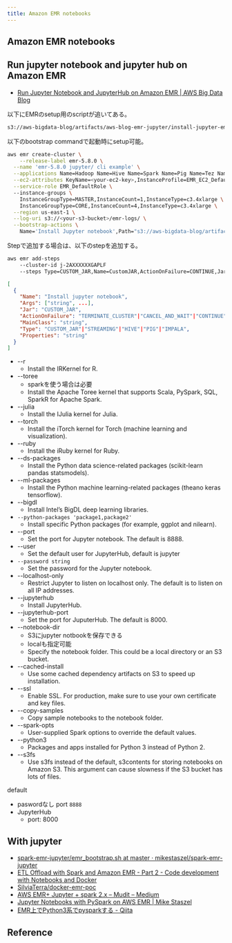 ```yaml
---
title: Amazon EMR notebooks
---
```


## Amazon EMR notebooks

## Run jupyter notebook and jupyter hub on Amazon EMR
* [Run Jupyter Notebook and JupyterHub on Amazon EMR | AWS Big Data Blog](https://aws.amazon.com/blogs/big-data/running-jupyter-notebook-and-jupyterhub-on-amazon-emr/)

以下にEMRのsetup用のscriptが追いてある。

```sh
s3://aws-bigdata-blog/artifacts/aws-blog-emr-jupyter/install-jupyter-emr5.sh
```

以下のbootstrap commandで起動時にsetup可能。

```sh
aws emr create-cluster \
    --release-label emr-5.8.0 \
  --name 'emr-5.8.0 jupyter/ cli example' \
  --applications Name=Hadoop Name=Hive Name=Spark Name=Pig Name=Tez Name=Ganglia Name=Presto \
  --ec2-attributes KeyName=<your-ec2-key>,InstanceProfile=EMR_EC2_DefaultRole \
  --service-role EMR_DefaultRole \  
  --instance-groups \
    InstanceGroupType=MASTER,InstanceCount=1,InstanceType=c3.4xlarge \
    InstanceGroupType=CORE,InstanceCount=4,InstanceType=c3.4xlarge \
  --region us-east-1 \
  --log-uri s3://<your-s3-bucket>/emr-logs/ \
  --bootstrap-actions \
    Name='Install Jupyter notebook',Path="s3://aws-bigdata-blog/artifacts/aws-blog-emr-jupyter/install-jupyter-emr5.sh",Args=[--r,--julia,--toree,--torch,--ruby,--ds-packages,--ml-packages,--python-packages,'ggplot nilearn',--port,8880,--password,jupyter,--jupyterhub,--jupyterhub-port,8001,--cached-install,--notebook-dir,s3://<your-s3-bucket>/notebooks/,--copy-samples]
```

Stepで追加する場合は、以下のstepを追加する。

```sh
aws emr add-steps
    --cluster-id j-2AXXXXXXGAPLF
    --steps Type=CUSTOM_JAR,Name=CustomJAR,ActionOnFailure=CONTINUE,Jar=s3://region.elasticmapreduce/libs/script-runner/script-runner.jar,Args=["s3://aws-bigdata-blog/artifacts/aws-blog-emr-jupyter/install-jupyter-emr5.sh","--toree","--ds-packages","--python-packages","'ggplot nilearn'","--ml-packages","--cached-install","--notebook-dir","s3://path/to/jupyter-notebook/","--port","8080","--jupyterhub","--jupyterhub-port","8001","--copy-samples"]
```

```json
[
  {
    "Name": "Install jupyter notebook",
    "Args": ["string", ...],
    "Jar": "CUSTOM_JAR",
    "ActionOnFailure": "TERMINATE_CLUSTER"|"CANCEL_AND_WAIT"|"CONTINUE",
    "MainClass": "string",
    "Type": "CUSTOM_JAR"|"STREAMING"|"HIVE"|"PIG"|"IMPALA",
    "Properties": "string"
  }
]
````

* --r
    * Install the IRKernel for R.
* --toree
    * sparkを使う場合は必要
    * Install the Apache Toree kernel that supports Scala, PySpark, SQL, SparkR for Apache Spark.
* --julia
    * Install the IJulia kernel for Julia.
* --torch
    * Install the iTorch kernel for Torch (machine learning and visualization).
* --ruby
    * Install the iRuby kernel for Ruby.
* --ds-packages
    * Install the Python data science-related packages (scikit-learn pandas statsmodels).
* --ml-packages
    * Install the Python machine learning-related packages (theano keras tensorflow).
* --bigdl
    * Install Intel’s BigDL deep learning libraries.
* `--python-packages 'package1,package2'`
    * Install specific Python packages (for example, ggplot and nilearn).
* --port
    * Set the port for Jupyter notebook. The default is 8888.
* --user
    * Set the default user for JupyterHub, default is jupyter
* `--password string`
    * Set the password for the Jupyter notebook.
* --localhost-only
    * Restrict Jupyter to listen on localhost only. The default is to listen on all IP addresses.
* --jupyterhub
    * Install JupyterHub.
* --jupyterhub-port
    * Set the port for JuputerHub. The default is 8000.
* --notebook-dir
    * S3にjupyter notbookを保存できる
    * localも指定可能
    * Specify the notebook folder. This could be a local directory or an S3 bucket.
* --cached-install
    * Use some cached dependency artifacts on S3 to speed up installation.
* --ssl
    * Enable SSL. For production, make sure to use your own certificate and key files.
* --copy-samples
    * Copy sample notebooks to the notebook folder.
* --spark-opts
    * User-supplied Spark options to override the default values.
* --python3
    * Packages and apps installed for Python 3 instead of Python 2.
* --s3fs
    * Use s3fs instead of the default, s3contents for storing notebooks on Amazon S3. This argument can cause slowness if the S3 bucket has lots of files.

default

* paswordなし port `8888`
* JupyterHub
    * port: 8000

## With jupyter
* [spark-emr-jupyter/emr_bootstrap.sh at master · mikestaszel/spark-emr-jupyter](https://github.com/mikestaszel/spark-emr-jupyter/blob/master/emr_bootstrap.sh)
* [ETL Offload with Spark and Amazon EMR - Part 2 - Code development with Notebooks and Docker](https://www.rittmanmead.com/blog/2016/12/etl-offload-with-spark-and-amazon-emr-part-2-code-development-with-notebooks-and-docker/)
* [SilviaTerra/docker-emr-poc](https://github.com/SilviaTerra/docker-emr-poc)
* [AWS EMR+ Jupyter + spark 2.x – Mudit – Medium](https://medium.com/@muppal/aws-emr-jupyter-spark-2-x-7da54dc4bfc8)
* [Jupyter Notebooks with PySpark on AWS EMR | Mike Staszel](http://mikestaszel.com/2017/10/16/jupyter-notebooks-with-pyspark-on-aws-emr/)
* [EMR上でPython3系でpysparkする - Qiita](https://qiita.com/uryyyyyyy/items/672a4058aba754b389d1)


## Reference

